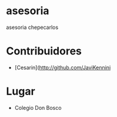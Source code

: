 # asesoria
asesoria chepecarlos

# Contribuidores

* [Cesarin](http://github.com/JaviKennini

# Lugar

* Colegio Don Bosco
